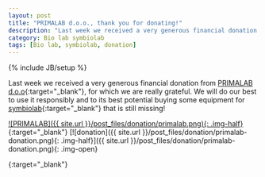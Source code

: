 ```yaml
---
layout: post
title: "PRIMALAB d.o.o., thank you for donating!"
description: "Last week we received a very generous financial donation from PRIMALAB d.o.o, for which we are really grateful."
category: Bio lab symbiolab
tags: [Bio lab, symbiolab, donation]
---
```

{% include JB/setup %}

Last week we received a very generous financial donation from [PRIMALAB d.o.o](http://www.primalab.eu/sl){:target="_blank"}, for which we are really grateful. We will do our best to use it responsibly and to its best potential buying some equipment for [symbiolab](http://irnas.eu/symbiolab){:target="_blank"} that is still missing!

[![PRIMALAB]({{ site.url }}/post_files/donation/primalab.png){: .img-half}](http://www.primalab.eu/sl){:target="_blank"}
[![donation]({{ site.url }}/post_files/donation/primalab-donation.png){: .img-half}]({{ site.url }}/post_files/donation/primalab-donation.png){: .img-open}


[](){:target="_blank"}
